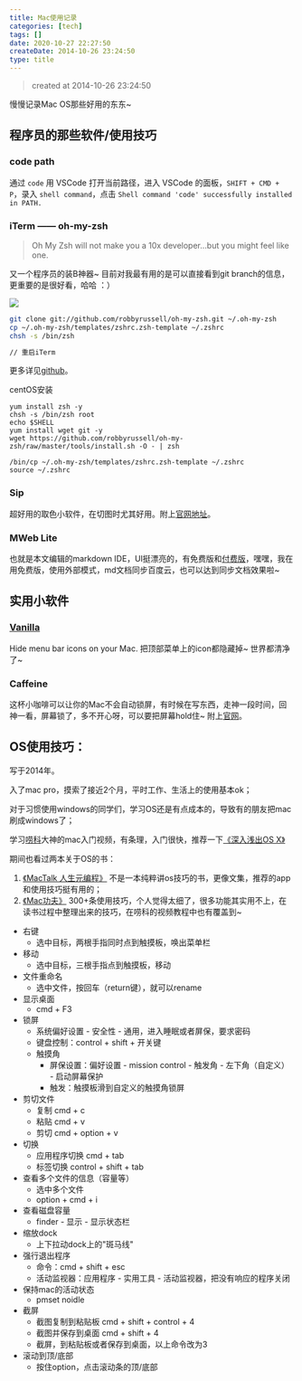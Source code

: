 ```yaml
---
title: Mac使用记录
categories: [tech]
tags: []
date: 2020-10-27 22:27:50
createDate: 2014-10-26 23:24:50
type: title
---
```


> created at 2014-10-26 23:24:50

慢慢记录Mac OS那些好用的东东~

## 程序员的那些软件/使用技巧

### code path

通过 `code` 用 VSCode 打开当前路径，进入 VSCode 的面板，`SHIFT + CMD + P`，录入 `shell command`，点击 `Shell command 'code' successfully installed in PATH.`

### iTerm —— oh-my-zsh

> Oh My Zsh will not make you a 10x developer...but you might feel like one.

又一个程序员的装B神器~ 目前对我最有用的是可以直接看到git branch的信息，更重要的是很好看，哈哈 ：）

![](https://sinacloud.net/woodysblog/articles/oh-my-zsh.png)

```sh
git clone git://github.com/robbyrussell/oh-my-zsh.git ~/.oh-my-zsh
cp ~/.oh-my-zsh/templates/zshrc.zsh-template ~/.zshrc
chsh -s /bin/zsh

// 重启iTerm
```

更多详见[github](https://github.com/robbyrussell/oh-my-zsh)。

centOS安装

```
yum install zsh -y
chsh -s /bin/zsh root
echo $SHELL
yum install wget git -y
wget https://github.com/robbyrussell/oh-my-zsh/raw/master/tools/install.sh -O - | zsh

/bin/cp ~/.oh-my-zsh/templates/zshrc.zsh-template ~/.zshrc
source ~/.zshrc
```

### Sip
超好用的取色小软件，在切图时尤其好用。附上[官网地址](http://sipapp.io)。

### MWeb Lite
也就是本文编辑的markdown IDE，UI挺漂亮的，有免费版和[付费版](http://zh.mweb.im/index.html)，嘿嘿，我在用免费版，使用外部模式，md文档同步百度云，也可以达到同步文档效果啦~


## 实用小软件

### [Vanilla](https://matthewpalmer.net/vanilla/?peachs_referral_code=changeable-mitten-6908&utm_source=changeable-mitten-6908&utm_medium=refer_link&utm_campaign=peachs)

Hide menu bar icons on your Mac. 把顶部菜单上的icon都隐藏掉~ 世界都清净了~

### Caffeine
这杯小咖啡可以让你的Mac不会自动锁屏，有时候在写东西，走神一段时间，回神一看，屏幕锁了，多不开心呀，可以要把屏幕hold住~ 附上[官网](http://lightheadsw.com/caffeine/)。

## OS使用技巧：

写于2014年。

入了mac pro，摸索了接近2个月，平时工作、生活上的使用基本ok；

对于习惯使用windows的同学们，学习OS还是有点成本的，导致有的朋友把mac刷成windows了；

学习[唠科](http://www.weibo.com/laotech?from=feed&amp;loc=nickname)大神的mac入门视频，有条理，入门很快，推荐一下[《深入浅出OS X》](http://v.youku.com/v_show/id_XNDk1NTA0OTU2.html?from=y1.2-1-105.3.10-2.1-1-1-9)

期间也看过两本关于OS的书：

1.  [《MacTalk 人生元编程》](http://book.douban.com/subject/25826578/)
不是一本纯粹讲os技巧的书，更像文集，推荐的app和使用技巧挺有用的；
2.  [《Mac功夫》](http://book.douban.com/subject/20256399/)
300+条使用技巧，个人觉得太细了，很多功能其实用不上，在读书过程中整理出来的技巧，在唠科的视频教程中也有覆盖到~

* 右键
  * 选中目标，两根手指同时点到触摸板，唤出菜单栏
* 移动
  * 选中目标，三根手指点到触摸板，移动
* 文件重命名
  * 选中文件，按回车（return键），就可以rename
* 显示桌面
  * cmd + F3
* 锁屏
  * 系统偏好设置 - 安全性 - 通用，进入睡眠或者屏保，要求密码
  * 键盘控制：control + shift + 开关键
  * 触摸角
    * 屏保设置：偏好设置 - mission control - 触发角 - 左下角（自定义） - 启动屏幕保护
    * 触发：触摸板滑到自定义的触摸角锁屏
* 剪切文件
  * 复制 cmd + c
  * 粘贴 cmd + v
  * 剪切 cmd + option + v
* 切换  
  * 应用程序切换 cmd + tab
  * 标签切换 control + shift + tab
* 查看多个文件的信息（容量等）
  * 选中多个文件
  * option + cmd + i
* 查看磁盘容量
  * finder - 显示 - 显示状态栏
* 缩放dock
  * 上下拉动dock上的"斑马线"
* 强行退出程序
  * 命令：cmd + shift + esc
  * 活动监视器：应用程序 - 实用工具 - 活动监视器，把没有响应的程序关闭
* 保持mac的活动状态
  * pmset noidle
* 截屏
  * 截图复制到粘贴板 cmd + shift + control + 4
  * 截图并保存到桌面 cmd + shift + 4
  * 截屏，到粘贴板或者保存到桌面，以上命令改为3
* 滚动到顶/底部
  * 按住option，点击滚动条的顶/底部
